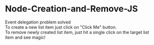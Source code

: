 # Node-Creation-and-Remove-JS
Event delegation problem solved <br>
To create a new list item just click on "Click Me" button. <br>
To remove newly created list item, just hit a single click on the target list item and see magic!
